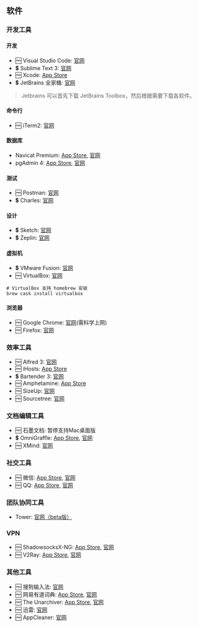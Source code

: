 ## 软件

### 开发工具

#### 开发

* 🆓 Visual Studio Code: [官网](https://code.visualstudio.com/)
* 💲 Sublime Text 3: [官网](https://www.sublimetext.com/download)
* 🆓 Xcode: [App Store](https://itunes.apple.com/cn/app/xcode/id497799835?mt=12)
* 💲 JetBrains 全家桶: [官网](https://www.jetbrains.com/)

> Jetbrains 可以首先下载 JetBrains Toolbox，然后根据需要下载各软件。

#### 命令行

* 🆓 iTerm2: [官网](https://www.iterm2.com/downloads.html)

#### 数据库

* Navicat Premium: [App Store](), [官网]()
* pgAdmin 4: [App Store](), [官网]()

#### 测试

* 🆓 Postman: [官网](https://www.getpostman.com/products)
* 💲 Charles: [官网](https://www.charlesproxy.com/)

#### 设计

* 💲 Sketch: [官网](https://www.sketch.com/)
* 💲 Zeplin: [官网](https://zeplin.io/)

#### 虚拟机

* 💲 VMware Fusion: [官网](https://www.vmware.com/products/fusion.html)
* 🆓 VirtualBox: [官网](https://www.virtualbox.org/wiki/Downloads)

```
# VirtualBox 支持 homebrew 安装
brew cask install virtualbox
```

#### 浏览器

* 🆓 Google Chrome: [官网](https://www.google.com/chrome/)(需科学上网)
* 🆓 Firefox: [官网](http://www.firefox.com.cn/)

### 效率工具

* 🆓 Alfred 3: [官网](https://www.alfredapp.com/)
* 🆓 iHosts: [App Store](https://itunes.apple.com/cn/app/ihosts-etc-hosts-%E7%BC%96%E8%BE%91%E5%99%A8/id1102004240?mt=12)
* 💲 Bartender 3: [官网](https://www.macbartender.com/)
* 🆓 Amphetamine: [App Store](https://itunes.apple.com/cn/app/amphetamine/id937984704?mt=12)
* 🆓 SizeUp: [官网](http://www.irradiatedsoftware.com/sizeup/)
* 🆓 Sourcetree: [官网](https://www.sourcetreeapp.com/)

### 文档编辑工具

* 🆓 石墨文档: 暂停支持Mac桌面版
* 💲 OmniGraffle: [App Store](https://itunes.apple.com/cn/app/omnigraffle-7/id1142578753?mt=12), [官网](https://www.omnigroup.com/omnigraffle/)
* 🆓 XMind: [官网](https://www.xmind.cn/)

### 社交工具

* 🆓 微信: [App Store](https://itunes.apple.com/cn/app/%E5%BE%AE%E4%BF%A1/id836500024?mt=12), [官网](https://mac.weixin.qq.com/)
* 🆓 QQ: [App Store](https://itunes.apple.com/cn/app/qq/id451108668?mt=12), [官网](https://im.qq.com/macqq/)

### 团队协同工具

* Tower: [官网（beta版）](https://tower.im/downloads)

### VPN

* 🆓 ShadowsocksX-NG: [App Store](), [官网]()
* 🆓 V2Ray: [App Store](), [官网]()

### 其他工具

* 🆓 搜狗输入法: [官网](https://pinyin.sogou.com/mac/)
* 🆓 网易有道词典: [App Store](https://itunes.apple.com/cn/app/%E7%BD%91%E6%98%93%E6%9C%89%E9%81%93%E8%AF%8D%E5%85%B8/id491854842?mt=12), [官网](http://cidian.youdao.com/index-mac.html)
* 🆓 The Unarchiver: [App Store](https://itunes.apple.com/cn/app/the-unarchiver/id425424353?mt=12), [官网](https://theunarchiver.com/)
* 🆓 迅雷: [官网](https://www.xunlei.com/)
* 🆓 AppCleaner: [官网](https://freemacsoft.net/appcleaner/)